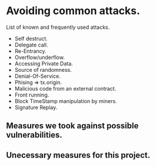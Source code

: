 # Avoiding common attacks.

   List of known and frequently used attacks.

 - Self destruct.
 - Delegate call.
 - Re-Entrancy.
 - Overflow/underflow.
 - Accessing Private Data.
 - Source of randomness.
 - Denial-Of-Service.
 - Phising => tx.origin.
 - Malicious code from an external contract.
 - Front running.
 - Block TimeStamp manipulation by miners.
 - Signature Replay.

 ## Measures we took against possible vulnerabilities.




 ## Unecessary measures for this project.



 
